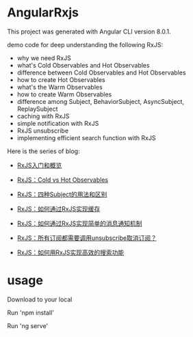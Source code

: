 # AngularRxjs

This project was generated with Angular CLI version 8.0.1.

demo code for deep understanding the following RxJS:

- why we need RxJS
- what's Cold Observables and Hot Observables
- difference between Cold Observables and Hot Observables
- how to create Hot Observables
- what's the Warm Observables
- how to create Warm Observables
- difference among Subject, BehaviorSubject, AsyncSubject, ReplaySubject
- caching with RxJS
- simple notification with RxJS
- RxJS unsubscribe
- implementing efficient search function with RxJS

Here is the series of blog:

- [RxJS入门和概览](https://limeii.github.io/2019/07/rxjs-introduce/)

- [RxJS：Cold vs Hot Observables](https://limeii.github.io/2019/07/rxjs-coldhot-observable/)

- [RxJS：四种Subject的用法和区别](https://limeii.github.io/2019/07/rxjs-subject/)

- [RxJS：如何通过RxJS实现缓存](https://limeii.github.io/2019/08/rxjs-caching/)

- [RxJS：如何通过RxJS实现简单的消息通知机制](https://limeii.github.io/2019/08/rxjs-notification/)

- [RxJS：所有订阅都需要调用unsubscribe取消订阅？](https://limeii.github.io/2019/08/rxjs-unsubscribe/)

- [RxJS：如何用RxJS实现高效的搜索功能](https://limeii.github.io/2019/08/rxjs-searchable-input/)

# usage

Download to your local

Run 'npm install'

Run 'ng serve'

